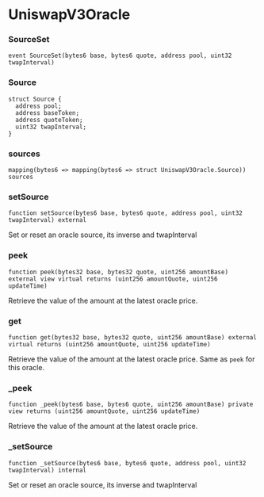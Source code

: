 # UniswapV3Oracle

### SourceSet

```solidity
event SourceSet(bytes6 base, bytes6 quote, address pool, uint32 twapInterval)
```

### Source

```solidity
struct Source {
  address pool;
  address baseToken;
  address quoteToken;
  uint32 twapInterval;
}
```

### sources

```solidity
mapping(bytes6 => mapping(bytes6 => struct UniswapV3Oracle.Source)) sources
```

### setSource

```solidity
function setSource(bytes6 base, bytes6 quote, address pool, uint32 twapInterval) external
```

Set or reset an oracle source, its inverse and twapInterval

### peek

```solidity
function peek(bytes32 base, bytes32 quote, uint256 amountBase) external view virtual returns (uint256 amountQuote, uint256 updateTime)
```

Retrieve the value of the amount at the latest oracle price.

### get

```solidity
function get(bytes32 base, bytes32 quote, uint256 amountBase) external virtual returns (uint256 amountQuote, uint256 updateTime)
```

Retrieve the value of the amount at the latest oracle price. Same as `peek` for this oracle.

### _peek

```solidity
function _peek(bytes6 base, bytes6 quote, uint256 amountBase) private view returns (uint256 amountQuote, uint256 updateTime)
```

Retrieve the value of the amount at the latest oracle price.

### _setSource

```solidity
function _setSource(bytes6 base, bytes6 quote, address pool, uint32 twapInterval) internal
```

Set or reset an oracle source, its inverse and twapInterval

